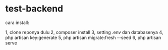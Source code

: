 # test-backend

cara install:

1, clone reponya dulu
2, composer install
3, setting .env dan databasenya
4, php artisan key:generate
5, php artisan migrate:fresh --seed
6, php artisan serve
